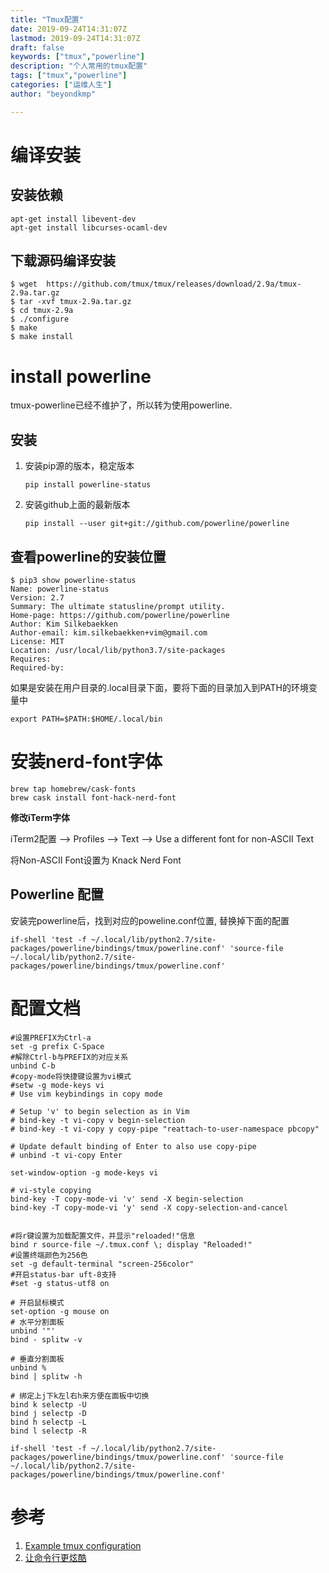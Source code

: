 ```yaml
---
title: "Tmux配置"
date: 2019-09-24T14:31:07Z
lastmod: 2019-09-24T14:31:07Z
draft: false
keywords: ["tmux","powerline"]
description: "个人常用的tmux配置"
tags: ["tmux","powerline"]
categories: ["运维人生"]
author: "beyondkmp"

---
```


# 编译安装

## 安装依赖

```shell
apt-get install libevent-dev
apt-get install libcurses-ocaml-dev
```

## 下载源码编译安装

```shell
$ wget  https://github.com/tmux/tmux/releases/download/2.9a/tmux-2.9a.tar.gz
$ tar -xvf tmux-2.9a.tar.gz
$ cd tmux-2.9a
$ ./configure
$ make
$ make install
```

<!--more-->

# install powerline

tmux-powerline已经不维护了，所以转为使用powerline.

## 安装

1. 安装pip源的版本，稳定版本

    ```shell
    pip install powerline-status
    ```
2. 安装github上面的最新版本

    ```shell
    pip install --user git+git://github.com/powerline/powerline
    ```

## 查看powerline的安装位置

```shell
$ pip3 show powerline-status
Name: powerline-status
Version: 2.7
Summary: The ultimate statusline/prompt utility.
Home-page: https://github.com/powerline/powerline
Author: Kim Silkebaekken
Author-email: kim.silkebaekken+vim@gmail.com
License: MIT
Location: /usr/local/lib/python3.7/site-packages
Requires:
Required-by:
```

如果是安装在用户目录的.local目录下面，要将下面的目录加入到PATH的环境变量中

```shell
export PATH=$PATH:$HOME/.local/bin
```

# 安装nerd-font字体

```shell
brew tap homebrew/cask-fonts
brew cask install font-hack-nerd-font
```

**修改iTerm字体**

iTerm2配置 --> Profiles --> Text --> Use a different font for non-ASCII Text

将Non-ASCII Font设置为 Knack Nerd Font

## Powerline 配置

安装完powerline后，找到对应的poweline.conf位置, 替换掉下面的配置

```shell
if-shell 'test -f ~/.local/lib/python2.7/site-packages/powerline/bindings/tmux/powerline.conf' 'source-file ~/.local/lib/python2.7/site-packages/powerline/bindings/tmux/powerline.conf'
```

# 配置文档

```shell
#设置PREFIX为Ctrl-a
set -g prefix C-Space
#解除Ctrl-b与PREFIX的对应关系
unbind C-b
#copy-mode将快捷键设置为vi模式
#setw -g mode-keys vi
# Use vim keybindings in copy mode

# Setup 'v' to begin selection as in Vim
# bind-key -t vi-copy v begin-selection
# bind-key -t vi-copy y copy-pipe "reattach-to-user-namespace pbcopy"

# Update default binding of Enter to also use copy-pipe
# unbind -t vi-copy Enter

set-window-option -g mode-keys vi

# vi-style copying
bind-key -T copy-mode-vi 'v' send -X begin-selection
bind-key -T copy-mode-vi 'y' send -X copy-selection-and-cancel


#将r键设置为加载配置文件，并显示"reloaded!"信息
bind r source-file ~/.tmux.conf \; display "Reloaded!"
#设置终端颜色为256色
set -g default-terminal "screen-256color"
#开启status-bar uft-8支持
#set -g status-utf8 on

# 开启鼠标模式
set-option -g mouse on
# 水平分割面板
unbind '"'
bind - splitw -v

# 垂直分割面板
unbind %
bind | splitw -h

# 绑定上j下k左l右h来方便在面板中切换
bind k selectp -U
bind j selectp -D
bind h selectp -L
bind l selectp -R

if-shell 'test -f ~/.local/lib/python2.7/site-packages/powerline/bindings/tmux/powerline.conf' 'source-file ~/.local/lib/python2.7/site-packages/powerline/bindings/tmux/powerline.conf'
```

# 参考

1. [Example tmux configuration](https://tony.github.io/tmux-config/)
2. [让命令行更炫酷](https://al03.github.io/%E8%AE%A9%E5%91%BD%E4%BB%A4%E8%A1%8C%E6%9B%B4%E7%82%AB%E9%85%B7/)
